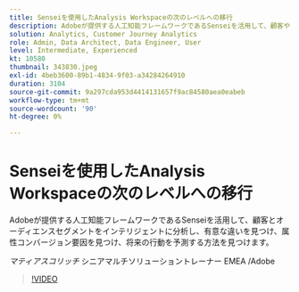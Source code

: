 ```yaml
---
title: Senseiを使用したAnalysis Workspaceの次のレベルへの移行
description: Adobeが提供する人工知能フレームワークであるSenseiを活用して、顧客やオーディエンスセグメントをに対してインテリジェントに分析する方法を見つけます（説明は 60～160 文字にする必要があります）。
solution: Analytics, Customer Journey Analytics
role: Admin, Data Architect, Data Engineer, User
level: Intermediate, Experienced
kt: 10580
thumbnail: 343830.jpeg
exl-id: 4beb3600-89b1-4834-9f03-a34284264910
duration: 3104
source-git-commit: 9a297cda953d4414131657f9ac84580aea0eabeb
workflow-type: tm+mt
source-wordcount: '90'
ht-degree: 0%

---
```


# Senseiを使用したAnalysis Workspaceの次のレベルへの移行

Adobeが提供する人工知能フレームワークであるSenseiを活用して、顧客とオーディエンスセグメントをインテリジェントに分析し、有意な違いを見つけ、属性コンバージョン要因を見つけ、将来の行動を予測する方法を見つけます。

*マティアスコリッチ* シニアマルチソリューショントレーナー EMEA /Adobe

>[!VIDEO](https://video.tv.adobe.com/v/343830/?quality=12&learn=on)
